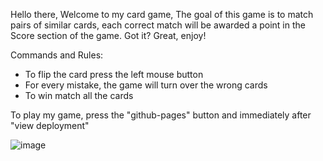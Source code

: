 Hello there,
Welcome to my card game, The goal of this game is to match pairs of similar cards,
each correct match will be awarded a point in the Score section of the game.
Got it? 
Great, enjoy!

Commands and Rules:

- To flip the card press the left mouse button
- For every mistake, the game will turn over the wrong cards
- To win match all the cards

To play my game, press the "github-pages" button and immediately after "view deployment" 

![image](https://github.com/Lorenzo-Rosas-2C-JCMaxwell-2023/CardGameTutorial/assets/124684090/0e525f6a-3620-42f0-b26e-4a72443c7bb4)
